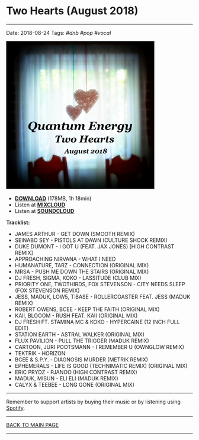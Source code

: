 # Two Hearts (August 2018)

----

Date: 2018-08-24
Tags: *#dnb* *#pop* *#vocal*    
  
[![Quantum Energy - Two Hearts (August 2018)](quantum_energy_-_two_hearts__august_2018__400x400.jpg)](https://docs.google.com/uc?id=1wYqNDPzuFXMWjeP81O1NPFEFjT5dkPwq&export=download)  

* [**DOWNLOAD**](https://docs.google.com/uc?id=1wYqNDPzuFXMWjeP81O1NPFEFjT5dkPwq&export=download) (178MB, 1h 18min)
* Listen at [**MIXCLOUD**](https://www.mixcloud.com/quantumenergy/two-hearts-august-2018/)
* Listen at [**SOUNDCLOUD**](https://soundcloud.com/quantumenergy/two-hearts-autust-2018)

**Tracklist:**  

* JAMES ARTHUR - GET DOWN (SMOOTH REMIX)
* SEINABO SEY - PISTOLS AT DAWN (CULTURE SHOCK REMIX)
* DUKE DUMONT - I GOT U (FEAT. JAX JONES) [HIGH CONTRAST REMIX]
* APPROACHING NIRVANA - WHAT I NEED
* HUMANATURE, TARZ - CONNECTION (ORIGINAL MIX)
* MRSA - PUSH ME DOWN THE STAIRS (ORIGINAL MIX)
* DJ FRESH, SIGMA, KOKO - LASSITUDE (CLUB MIX)
* PRIORITY ONE, TWOTHIRDS, FOX STEVENSON - CITY NEEDS SLEEP (FOX STEVENSON REMIX)
* JESS, MADUK, LOW5, T:BASE - ROLLERCOASTER FEAT. JESS (MADUK REMIX)
* ROBERT OWENS, BCEE - KEEP THE FAITH (ORIGINAL MIX)
* KAII, BLOOOM - RUSH FEAT. KAII (ORIGINAL MIX)
* DJ FRESH FT. STAMINA MC & KOKO  - HYPERCAINE (12 INCH FULL EDIT)
* STATION EARTH - ASTRAL WALKER (ORIGINAL MIX)
* FLUX PAVILION - PULL THE TRIGGER (MADUK REMIX)
* CARTOON, JURI POOTSMANN - I REMEMBER U (OWNGLOW REMIX)
* TEKTRIK - HORIZON
* BCEE & S.P.Y. - DIAGNOSIS MURDER (METRIK REMIX)
* EPHEMERALS - LIFE IS GOOD (TECHNIMATIC REMIX) (ORIGINAL MIX)
* ERIC PRYDZ - PJANOO (HIGH CONTRAST REMIX)
* MADUK, MISUN - ELI ELI (MADUK REMIX)
* CALYX & TEEBEE - LONG GONE (ORIGINAL MIX)

----

Remember to support artists by buying their music or by listening using 
[Spotify](https://open.spotify.com/user/hopbit/playlist/41aDriNFS6jYpioCR6cTe5?si=mOaaB-vvQwOprk6ddcDS3A).

----

[BACK TO MAIN PAGE](./README.md)

---- 